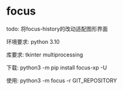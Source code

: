 # focus
todo:
    将focus-history的改动适配图形界面

环境要求:
    python 3.10

库要求:
    tkinter
    multiprocessing

下载:
    python3 -m pip install focus-xp -U

使用:
    python3 -m focus -r GIT_REPOSITORY